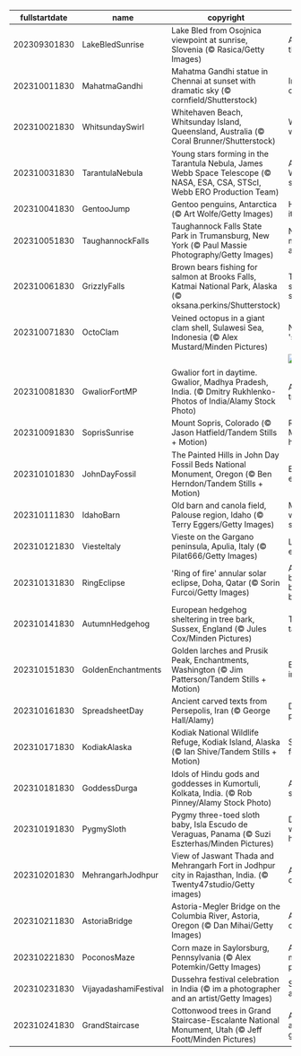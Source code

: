|fullstartdate|name|copyright|title|image|
|--|--|--|--|--|
202309301830|LakeBledSunrise|Lake Bled from Osojnica viewpoint at sunrise, Slovenia (© Rasica/Getty Images)|Awake to the lake|![](/en-IN/2023/10/202309301830LakeBledSunrise.jpg)|
202310011830|MahatmaGandhi|Mahatma Gandhi statue in Chennai at sunset with dramatic sky (© cornfield/Shutterstock)|In memory of Gandhi|![](/en-IN/2023/10/202310011830MahatmaGandhi.jpg)|
202310021830|WhitsundaySwirl|Whitehaven Beach, Whitsunday Island, Queensland, Australia (© Coral Brunner/Shutterstock)|Whitsunday wanderlust|![](/en-IN/2023/10/202310021830WhitsundaySwirl.jpg)|
202310031830|TarantulaNebula|Young stars forming in the Tarantula Nebula, James Webb Space Telescope (© NASA, ESA, CSA, STScI, Webb ERO Production Team)|A spider's Webb of stars|![](/en-IN/2023/10/202310031830TarantulaNebula.jpg)|
202310041830|GentooJump|Gentoo penguins, Antarctica (© Art Wolfe/Getty Images)|Here's how it's done!|![](/en-IN/2023/10/202310041830GentooJump.jpg)|
202310051830|TaughannockFalls|Taughannock Falls State Park in Trumansburg, New York (© Paul Massie Photography/Getty Images)|Nature's majesty awaits!|![](/en-IN/2023/10/202310051830TaughannockFalls.jpg)|
202310061830|GrizzlyFalls|Brown bears fishing for salmon at Brooks Falls, Katmai National Park, Alaska (© oksana.perkins/Shutterstock)|Time for self-serve salmon|![](/en-IN/2023/10/202310061830GrizzlyFalls.jpg)|
202310071830|OctoClam|Veined octopus in a giant clam shell, Sulawesi Sea, Indonesia (© Alex Mustard/Minden Pictures)|Need some 'shell'ter?|![](/en-IN/2023/10/202310071830OctoClam.jpg)|
||||![](/en-IN/2023/10/.jpg)|
202310081830|GwaliorFortMP|Gwalior fort in daytime. Gwalior, Madhya Pradesh, India. (© Dmitry Rukhlenko-Photos of India/Alamy Stock Photo)|A timeless treasure|![](/en-IN/2023/10/202310081830GwaliorFortMP.jpg)|
202310091830|SoprisSunrise|Mount Sopris, Colorado (© Jason Hatfield/Tandem Stills + Motion)|Rocky Mountain high|![](/en-IN/2023/10/202310091830SoprisSunrise.jpg)|
202310101830|JohnDayFossil|The Painted Hills in John Day Fossil Beds National Monument, Oregon (© Ben Herndon/Tandem Stills + Motion)|Echoes of extinction|![](/en-IN/2023/10/202310101830JohnDayFossil.jpg)|
202310111830|IdahoBarn|Old barn and canola field, Palouse region, Idaho (© Terry Eggers/Getty Images)|Make hay while the sun shines|![](/en-IN/2023/10/202310111830IdahoBarn.jpg)|
202310121830|ViesteItaly|Vieste on the Gargano peninsula, Apulia, Italy (© Pilat666/Getty Images)|Life on the edge|![](/en-IN/2023/10/202310121830ViesteItaly.jpg)|
202310131830|RingEclipse|'Ring of fire' annular solar eclipse, Doha, Qatar (© Sorin Furcoi/Getty Images)|And it burns, burns, burns|![](/en-IN/2023/10/202310131830RingEclipse.jpg)|
202310141830|AutumnHedgehog|European hedgehog sheltering in tree bark, Sussex, England (© Jules Cox/Minden Pictures)|This spot's taken|![](/en-IN/2023/10/202310141830AutumnHedgehog.jpg)|
202310151830|GoldenEnchantments|Golden larches and Prusik Peak, Enchantments, Washington (© Jim Patterson/Tandem Stills + Motion)|Enchanting indeed|![](/en-IN/2023/10/202310151830GoldenEnchantments.jpg)|
202310161830|SpreadsheetDay|Ancient carved texts from Persepolis, Iran (© George Hall/Alamy)|Distant-past data|![](/en-IN/2023/10/202310161830SpreadsheetDay.jpg)|
202310171830|KodiakAlaska|Kodiak National Wildlife Refuge, Kodiak Island, Alaska (© Ian Shive/Tandem Stills + Motion)|Seward's fortune|![](/en-IN/2023/10/202310171830KodiakAlaska.jpg)|
202310181830|GoddessDurga|Idols of Hindu gods and goddesses in Kumortuli, Kolkata, India.   (© Rob Pinney/Alamy Stock Photo)|A splendid saga|![](/en-IN/2023/10/202310181830GoddessDurga.jpg)|
202310191830|PygmySloth|Pygmy three-toed sloth baby, Isla Escudo de Veraguas, Panama (© Suzi Eszterhas/Minden Pictures)|Do you wanna hang?|![](/en-IN/2023/10/202310191830PygmySloth.jpg)|
202310201830|MehrangarhJodhpur|View of Jaswant Thada and Mehrangarh Fort in Jodhpur city in Rajasthan, India. (© Twenty47studio/Getty images)|A castle of centuries|![](/en-IN/2023/10/202310201830MehrangarhJodhpur.jpg)|
202310211830|AstoriaBridge|Astoria-Megler Bridge on the Columbia River, Astoria, Oregon (© Dan Mihai/Getty Images)|A road you can truss|![](/en-IN/2023/10/202310211830AstoriaBridge.jpg)|
202310221830|PoconosMaze|Corn maze in Saylorsburg, Pennsylvania (© Alex Potemkin/Getty Images)|An a-maize-ing puzzle|![](/en-IN/2023/10/202310221830PoconosMaze.jpg)|
202310231830|VijayadashamiFestival|Dussehra festival celebration in India (© im a photographer and an artist/Getty Images)|Symbols of a fiery win|![](/en-IN/2023/10/202310231830VijayadashamiFestival.jpg)|
202310241830|GrandStaircase|Cottonwood trees in Grand Staircase-Escalante National Monument, Utah (© Jeff Foott/Minden Pictures)|A pop of autumn gold|![](/en-IN/2023/10/202310241830GrandStaircase.jpg)|
